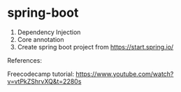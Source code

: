 # spring-boot

1. Dependency Injection
2. Core annotation 
3. Create spring boot project from https://start.spring.io/

References:

Freecodecamp tutorial: https://www.youtube.com/watch?v=vtPkZShrvXQ&t=2280s
